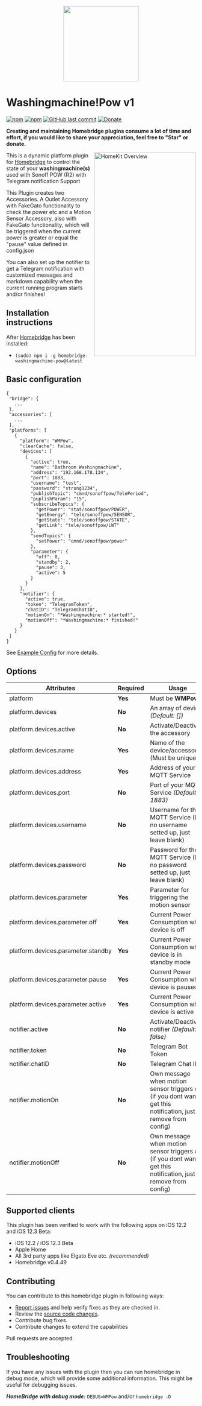 <p align="center">
    <img src="https://i.imgur.com/mYrmIl9.png" height="200">
</p>


# Washingmachine!Pow v1

[![npm](https://img.shields.io/npm/v/homebridge-washingmachine-pow.svg?style=flat-square)](https://www.npmjs.com/package/homebridge-washingmachine-pow)
[![npm](https://img.shields.io/npm/dt/homebridge-washingmachine-pow.svg?style=flat-square)](https://www.npmjs.com/package/homebridge-washingmachine-pow)
[![GitHub last commit](https://img.shields.io/github/last-commit/SeydX/homebridge-washingmachine-pow.svg?style=flat-square)](https://github.com/SeydX/homebridge-washingmachine-pow)
[![Donate](https://img.shields.io/badge/Donate-PayPal-blue.svg?style=flat-square&maxAge=2592000)](https://www.paypal.com/cgi-bin/webscr?cmd=_s-xclick&hosted_button_id=NP4T3KASWQLD8)

**Creating and maintaining Homebridge plugins consume a lot of time and effort, if you would like to share your appreciation, feel free to "Star" or donate.**

<img src="https://i.imgur.com/THZg6kb.gif" align="right" alt="HomeKit Overview" width="270px" height="541px">

This is a dynamic platform plugin for [Homebridge](https://github.com/nfarina/homebridge) to control the state of your **washingmachine(s)** used with Sonoff POW (R2) with Telegram notification Support

This Plugin creates two Accessories. A Outlet Accessory with FakeGato functionality to check the power etc and a Motion Sensor Accessory, also with FakeGato functionality, which will be triggered when the current power is greater or equal the "pause" value defined in config.json

You can also set up the notifier to get a Telegram notification with customized messages and markdown capability when the current running program starts and/or finishes!

## Installation instructions

After [Homebridge](https://github.com/nfarina/homebridge) has been installed:

-  ```(sudo) npm i -g homebridge-washingmachine-pow@latest```


## Basic configuration

 ```
{
  "bridge": {
    ...
  },
  "accessories": [
    ...
  ],
  "platforms": [
    {
      "platform": "WMPow",
      "clearCache": false,
      "devices": [
        {
          "active": true,
          "name": "Bathroom Washingmachine",
          "address": "192.168.178.134",
          "port": 1883,
          "username": "test",
          "password": "strong1234",
          "publishTopic": "cmnd/sonoffpow/TelePeriod",
          "puplishParam": "15",
          "subscribeTopics": {
            "getPower": "stat/sonoffpow/POWER",
            "getEnergy": "tele/sonoffpow/SENSOR",
            "getState": "tele/sonoffpow/STATE",
            "getLink": "tele/sonoffpow/LWT"
          },
          "sendTopics": {
            "setPower": "cmnd/sonoffpow/power"
          },
          "parameter": {
            "off": 0,
            "standby": 2,
            "pause": 3,
            "active": 5
          }
        }
      ],
      "notifier": {
        "active": true,
        "token": "TelegramToken",
        "chatID": "TelegramChatID",
        "motionOn": "*Washingmachine:* started!",
        "motionOff": "*Washingmachine:* finished!"
      }
    }
  ]
}
 ```
 See [Example Config](https://github.com/SeydX/homebridge-washingmachine-pow/blob/master/example-config.json) for more details.

 
 ## Options

| **Attributes** | **Required** | **Usage** |
|------------|----------|-------|
| platform | **Yes** | Must be **WMPow** |
| platform.devices | **No** | An array of devices _(Default: [])_ |
| platform.devices.active | **No** | Activate/Deactivate the accessory |
| platform.devices.name | **Yes** | Name of the device/accessory (Must be unique!) |
| platform.devices.address | **Yes** | Address of your MQTT Service |
| platform.devices.port | **No** | Port of your MQTT Service _(Default: 1883)_ |
| platform.devices.username | **No** | Username for the MQTT Service (If no username setted up, just leave blank) |
| platform.devices.password | **No** | Password for the MQTT Service (If no password setted up, just leave blank) |
| platform.devices.parameter | **Yes** | Parameter for triggering the motion sensor |
| platform.devices.parameter.off | **Yes** | Current Power Consumption when  device is off |
| platform.devices.parameter.standby | **Yes** | Current Power Consumption when  device is in standby mode |
| platform.devices.parameter.pause | **Yes** | Current Power Consumption when  device is paused |
| platform.devices.parameter.active | **Yes** | Current Power Consumption when  device is active |
| notifier.active | **No** | Activate/Deactivate notifier _(Default: false)_ |
| notifier.token | **No** | Telegram Bot Token |
| notifier.chatID | **No** | Telegram Chat ID |
| notifier.motionOn | **No** | Own message when motion sensor triggers on (if you dont want to get this notification, just remove from config) |
| notifier.motionOff | **No** | Own message when motion sensor triggers off (if you dont want to get this notification, just remove from config) |


## Supported clients

This plugin has been verified to work with the following apps on iOS 12.2 and iOS 12.3 Beta:

* iOS 12.2 / iOS 12.3 Beta
* Apple Home
* All 3rd party apps like Elgato Eve etc. _(recommended)_
* Homebridge v0.4.49


## Contributing

You can contribute to this homebridge plugin in following ways:

- [Report issues](https://github.com/SeydX/homebridge-washingmachine-pow/issues) and help verify fixes as they are checked in.
- Review the [source code changes](https://github.com/SeydX/homebridge-washingmachine-pow/pulls).
- Contribute bug fixes.
- Contribute changes to extend the capabilities

Pull requests are accepted.


## Troubleshooting

If you have any issues with the plugin then you can run homebridge in debug mode, which will provide some additional information. This might be useful for debugging issues.

***HomeBridge with debug mode:*** ```DEBUG=WMPow``` and/or ```homebridge -D ```
